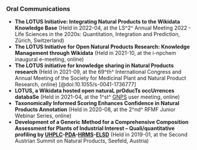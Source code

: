 ### Oral Communications

- **The LOTUS Initiative: Integrating Natural Products to the Wikidata Knowledge Base** (Held in 2022-04, at the LS^2^ Annual Meeting 2022 - Life Sciences in the 2020s: Quantitation, Integration and Prediction, Zürich, Switzerland)
- **The LOTUS Initiative for Open Natural Products Research: Knowledge Management through Wikidata** (Held in 2021-10, at the i-npchem inaugural e-meeting, online)
- **The LOTUS initiative for knowledge sharing in Natural Products research** (Held in 2021-09, at the 69^th^ International Congress and Annual Meeting of the Society for Medicinal Plant and Natural Product Research, online) [@doi:10.1055/s-0041-1736777]
- **LOTUS, a Wikidata hosted open naturaL prOducTs occUrrences databaSe** (Held in 2021-04, at the 1^st^ [GNPS](#gnps) user meeting, online)
- **Taxonomically Informed Scoring Enhances Confidence in Natural Products Annotation** (Held in 2020-08, at the 2^nd^ RFMF Junior Webinar Series, online)
- **Development of a Generic Method for a Comprehensive Composition Assessment for Plants of Industrial Interest – Quali/quantitative profiling by [UHPLC](#uhplc)-[PDA](#pda)-[HR](#hr)[MS](#ms)-[ELSD](#elsd)** (Held in 2019-01, at the Second Austrian Summit on Natural Products, Seefeld, Austria)

